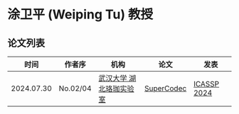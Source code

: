 # 涂卫平 (Weiping Tu) 教授

## 论文列表

| 时间 | 作者序 | 机构 | 论文 | 发表 |
|:-:|:-:|---|---|---|
| 2024.07.30 | No.02/04 | [武汉大学 湖北珞珈实验室](../Institutions/CHN-WHU_武汉大学.md) | [SuperCodec](../Models/Speech_Neural_Codec/2024.07.30_SuperCodec.md) | [ICASSP 2024](../Publications/ICASSP.md) |

